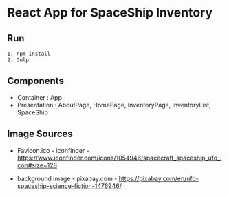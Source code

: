 # React App for SpaceShip Inventory

## Run
````
1. npm install
2. Gulp
````

## Components
* Container : App
* Presentation : AboutPage, HomePage, InventoryPage, InventoryList, SpaceShip

## Image Sources
* Favicon.ico - iconfinder - https://www.iconfinder.com/icons/1054946/spacecraft_spaceship_ufo_icon#size=128

* background image - pixabay.com - https://pixabay.com/en/ufo-spaceship-science-fiction-1476946/

